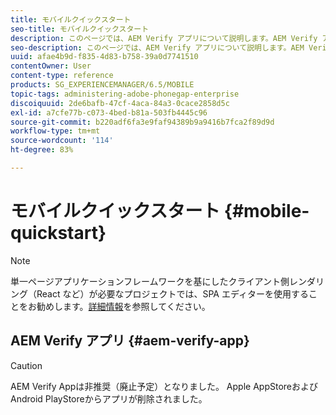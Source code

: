 ```yaml
---
title: モバイルクイックスタート
seo-title: モバイルクイックスタート
description: このページでは、AEM Verify アプリについて説明します。AEM Verify アプリを利用すると、あらゆる iOS または Android モバイルデバイス上で AEM モバイルアプリケーションをすばやく簡単に実行できます。
seo-description: このページでは、AEM Verify アプリについて説明します。AEM Verify アプリを利用すると、あらゆる iOS または Android モバイルデバイス上で AEM モバイルアプリケーションをすばやく簡単に実行できます。
uuid: afae4b9d-f835-4d83-b758-39a0d7741510
contentOwner: User
content-type: reference
products: SG_EXPERIENCEMANAGER/6.5/MOBILE
topic-tags: administering-adobe-phonegap-enterprise
discoiquuid: 2de6bafb-47cf-4aca-84a3-0cace2858d5c
exl-id: a7cfe77b-c073-4bed-b81a-503fb4445c96
source-git-commit: b220adf6fa3e9faf94389b9a9416b7fca2f89d9d
workflow-type: tm+mt
source-wordcount: '114'
ht-degree: 83%

---
```


# モバイルクイックスタート {#mobile-quickstart}

>[!NOTE]
>
>単一ページアプリケーションフレームワークを基にしたクライアント側レンダリング（React など）が必要なプロジェクトでは、SPA エディターを使用することをお勧めします。[詳細情報](/help/sites-developing/spa-overview.md)を参照してください。

## AEM Verify アプリ {#aem-verify-app}

>[!CAUTION]
>
>AEM Verify Appは非推奨（廃止予定）となりました。 Apple AppStoreおよびAndroid PlayStoreからアプリが削除されました。
